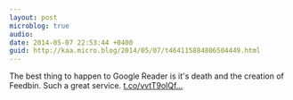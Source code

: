```yaml
---
layout: post
microblog: true
audio: 
date: 2014-05-07 22:53:44 +0400
guid: http://kaa.micro.blog/2014/05/07/t464115884806504449.html
---
```

The best thing to happen to Google Reader is it's death and the creation of Feedbin. Such a great service. [t.co/vvtT9olQf...](http://t.co/vvtT9olQf0)
